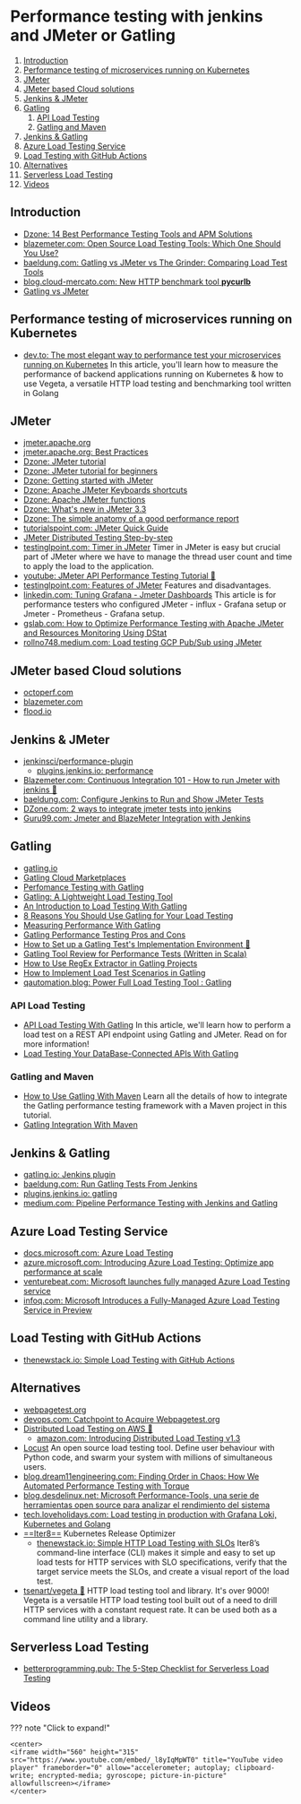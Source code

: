 # Performance testing with jenkins and JMeter or Gatling

1. [Introduction](#introduction)
2. [Performance testing of microservices running on Kubernetes](#performance-testing-of-microservices-running-on-kubernetes)
3. [JMeter](#jmeter)
4. [JMeter based Cloud solutions](#jmeter-based-cloud-solutions)
5. [Jenkins \& JMeter](#jenkins--jmeter)
6. [Gatling](#gatling)
    1. [API Load Testing](#api-load-testing)
    2. [Gatling and Maven](#gatling-and-maven)
7. [Jenkins \& Gatling](#jenkins--gatling)
8. [Azure Load Testing Service](#azure-load-testing-service)
9. [Load Testing with GitHub Actions](#load-testing-with-github-actions)
10. [Alternatives](#alternatives)
11. [Serverless Load Testing](#serverless-load-testing)
12. [Videos](#videos)

## Introduction

- [Dzone: 14 Best Performance Testing Tools and APM Solutions](https://dzone.com/articles/14-best-performance-testing-tools-and-apm-solution)
- [blazemeter.com: Open Source Load Testing Tools: Which One Should You Use?](https://www.blazemeter.com/blog/open-source-load-testing-tools-which-one-should-you-use)
- [baeldung.com: Gatling vs JMeter vs The Grinder: Comparing Load Test Tools](https://www.baeldung.com/gatling-jmeter-grinder-comparison)
- [blog.cloud-mercato.com: New HTTP benchmark tool **pycurlb**](https://blog.cloud-mercato.com/new-http-benchmark-tool-pycurlb/)
- [Gatling vs JMeter](https://dzone.com/articles/gatling-vs-jmeter)

## Performance testing of microservices running on Kubernetes

- [dev.to: The most elegant way to performance test your microservices running on Kubernetes](https://dev.to/ksingh7/the-most-elegant-way-to-performance-test-your-microservices-running-on-kubernetes-2mo2) In this article, you'll learn how to measure the performance of backend applications running on Kubernetes & how to use Vegeta, a versatile HTTP load testing and benchmarking tool written in Golang

## JMeter

- [jmeter.apache.org](https://jmeter.apache.org/)
- [jmeter.apache.org: Best Practices](https://jmeter.apache.org/usermanual/best-practices.html)
- [Dzone: JMeter tutorial](https://dzone.com/articles/jmeter-tutorial-1)
- [Dzone: JMeter tutorial for beginners](https://dzone.com/articles/jmeter-tutorial-for-beginners-jmeter-load-testing)
- [Dzone: Getting started with JMeter](https://dzone.com/articles/getting-started-with-jmeter-a-basic-tutorial)
- [Dzone: Apache JMeter Keyboards shortcuts](https://dzone.com/articles/apache-jmeter-keyboard-shortcuts)
- [Dzone: Apache JMeter functions](https://dzone.com/articles/apache-jmeter-functions-an-introduction)
- [Dzone: What's new in JMeter 3.3](https://dzone.com/articles/whats-new-in-jmeter-33)
- [Dzone: The simple anatomy of a good performance report](https://dzone.com/articles/the-simple-anatomy-of-a-good-performance-report)
- [tutorialspoint.com: JMeter Quick Guide](https://www.tutorialspoint.com/jmeter/pdf/jmeter_quick_guide.pdf)
- [JMeter Distributed Testing Step-by-step](https://venkatmatta.files.wordpress.com/2016/03/jmeter_distributed_testing_step_by_step.pdf)
- [testinglpoint.com: Timer in JMeter](https://www.testinglpoint.com/timer/) Timer in JMeter is easy but crucial part of JMeter where we have to manage the thread user count and time to apply the load to the application.
- [youtube: JMeter API Performance Testing Tutorial 🌟](https://www.youtube.com/watch?v=8r5LYzUIepo)
- [testinglpoint.com: Features of JMeter](https://www.testinglpoint.com/features-of-jmeter/) Features and disadvantages.
- [linkedin.com: Tuning Grafana - Jmeter Dashboards](https://www.linkedin.com/pulse/tuning-grafana-jmeter-dashboards-ezhil-arasu/) This article is for performance testers who configured JMeter - influx - Grafana setup or Jmeter - Prometheus - Grafana setup.
- [gslab.com: How to Optimize Performance Testing with Apache JMeter and Resources Monitoring Using DStat](https://www.gslab.com/blogs/performance-testing-with-Apache-JMeter)
- [rollno748.medium.com: Load testing GCP Pub/Sub using JMeter](https://rollno748.medium.com/load-testing-gcp-pub-sub-using-jmeter-9eff79440beb)

## JMeter based Cloud solutions

- [octoperf.com](https://octoperf.com/)
- [blazemeter.com](https://www.blazemeter.com/)
- [flood.io](https://flood.io/)

## Jenkins & JMeter

- [jenkinsci/performance-plugin](https://github.com/jenkinsci/performance-plugin)
    - [plugins.jenkins.io: performance](https://plugins.jenkins.io/performance/)
- [Blazemeter.com: Continuous Integration 101 - How to run Jmeter with jenkins 🌟](https://www.blazemeter.com/blog/continuous-integration-101-how-run-jmeter-jenkins)
- [baeldung.com: Configure Jenkins to Run and Show JMeter Tests](https://www.baeldung.com/jenkins-and-jmeter)
- [DZone.com: 2 ways to integrate jmeter tests into jenkins](https://dzone.com/articles/2-ways-to-integrate-jmeter-tests-into-jenkins)
- [Guru99.com: Jmeter and BlazeMeter Integration with Jenkins](https://www.guru99.com/jenkins-jmeter-blazemeter.html)

## Gatling

- [gatling.io](https://gatling.io/)
- [Gatling Cloud Marketplaces](https://gatling.io/gatling-frontline/cloud-marketplaces/)
- [Perfomance Testing with Gatling](https://dzone.com/articles/perfomance-testing-with-gatling)
- [Gatling: A Lightweight Load Testing Tool](https://dzone.com/articles/gatling-light-weight-load-testing-tool)
- [An Introduction to Load Testing With Gatling](https://dzone.com/articles/gatling-gun-is-now-a-prospecting-tool-for-testers)
- [8 Reasons You Should Use Gatling for Your Load Testing](https://dzone.com/articles/8-reasons-you-should-use-gatling-for-your-load-tes)
- [Measuring Performance With Gatling](https://dzone.com/articles/let-measure-performance-with-gatling)
- [Gatling Performance Testing Pros and Cons](https://dzone.com/articles/gatling-performance-testing-pros-and-cons)
- [How to Set up a Gatling Test's Implementation Environment 🌟](https://dzone.com/articles/how-to-set-up-a-gatling-tests-implementation-envir)
- [Gatling Tool Review for Performance Tests (Written in Scala)](https://dzone.com/articles/gatling-tool-review-for-performance-tests-written)
- [How to Use RegEx Extractor in Gatling Projects](https://dzone.com/articles/how-to-use-regex-extractor-in-gatling-projects)
- [How to Implement Load Test Scenarios in Gatling](https://dzone.com/articles/how-to-implement-load-test-scenarios-in-gatling)
- [qautomation.blog: Power Full Load Testing Tool : Gatling](https://qautomation.blog/2019/05/03/power-full-load-testing-tool-gatling/)

### API Load Testing

- [API Load Testing With Gatling](https://dzone.com/articles/api-load-testing-with-gatling) In this article, we'll learn how to perform a load test on a REST API endpoint using Gatling and JMeter. Read on for more information!
- [Load Testing Your DataBase-Connected APIs With Gatling](https://dzone.com/articles/load-testing-your-database-connected-apis-with-gat)

### Gatling and Maven

- [How to Use Gatling With Maven](https://dzone.com/articles/how-to-use-gatling-with-maven) Learn all the details of how to integrate the Gatling performance testing framework with a Maven project in this tutorial.
- [Gatling Integration With Maven](https://dzone.com/articles/gatling-integration-with-maven)

## Jenkins & Gatling

- [gatling.io: Jenkins plugin](https://gatling.io/docs/current/extensions/jenkins_plugin/)
- [baeldung.com: Run Gatling Tests From Jenkins](https://www.baeldung.com/jenkins-run-gatling-tests)
- [plugins.jenkins.io: gatling](https://plugins.jenkins.io/gatling/)
- [medium.com: Pipeline Performance Testing with Jenkins and Gatling](https://medium.com/thepeg/pipeline-performance-testing-with-jenkins-and-gatling-b7b762274680)

## Azure Load Testing Service

- [docs.microsoft.com: Azure Load Testing](https://docs.microsoft.com/azure/load-testing/)
- [azure.microsoft.com: Introducing Azure Load Testing: Optimize app performance at scale](https://azure.microsoft.com/en-us/blog/introducing-azure-load-testing-optimize-app-performance-at-scale/)
- [venturebeat.com: Microsoft launches fully managed Azure Load Testing service](https://venturebeat.com/2021/11/30/microsoft-launches-fully-managed-azure-load-testing-service/)
- [infoq.com: Microsoft Introduces a Fully-Managed Azure Load Testing Service in Preview](https://www.infoq.com/news/2021/12/azure-load-testing-preview/)

## Load Testing with GitHub Actions

- [thenewstack.io: Simple Load Testing with GitHub Actions](https://thenewstack.io/simple-load-testing-with-github-actions/)

## Alternatives

- [webpagetest.org](https://webpagetest.org/)
- [devops.com: Catchpoint to Acquire Webpagetest.org](https://devops.com/catchpoint-to-acquire-webpagetest-org/)
- [Distributed Load Testing on AWS 🌟](https://aws.amazon.com/solutions/implementations/distributed-load-testing-on-aws/)
    - [amazon.com: Introducing Distributed Load Testing v1.3](https://aws.amazon.com/about-aws/whats-new/2021/05/introducing-distributed-load-testing-v1-3/)
- [Locust](https://locust.io/) An open source load testing tool. Define user behaviour with Python code, and swarm your system with millions of simultaneous users.
- [blog.dream11engineering.com: Finding Order in Chaos: How We Automated Performance Testing with Torque](https://blog.dream11engineering.com/finding-order-in-chaos-how-we-automated-performance-testing-with-torque-6eb63706fcea)
- [blog.desdelinux.net: Microsoft Performance-Tools, una serie de herramientas open source para analizar el rendimiento del sistema](https://blog.desdelinux.net/microsoft-performance-tools-una-serie-de-herramientas-open-source-para-analizar-el-rendimiento-del-sistema/)
- [tech.loveholidays.com: Load testing in production with Grafana Loki, Kubernetes and Golang](https://tech.loveholidays.com/load-testing-in-production-with-grafana-loki-kubernetes-and-golang-1699554d2aa3)
- [==Iter8==](https://iter8.tools/) Kubernetes Release Optimizer
    - [thenewstack.io: Simple HTTP Load Testing with SLOs](https://thenewstack.io/simple-http-load-testing-with-slos/) Iter8’s command-line interface (CLI) makes it simple and easy to set up load tests for HTTP services with SLO specifications, verify that the target service meets the SLOs, and create a visual report of the load test.
- [tsenart/vegeta 🌟](https://github.com/tsenart/vegeta) HTTP load testing tool and library. It's over 9000! Vegeta is a versatile HTTP load testing tool built out of a need to drill HTTP services with a constant request rate. It can be used both as a command line utility and a library.

## Serverless Load Testing

- [betterprogramming.pub: The 5-Step Checklist for Serverless Load Testing](https://betterprogramming.pub/the-5-step-checklist-for-serverless-load-testing-346f4a60841d)

## Videos

??? note "Click to expand!"

	<center>
	<iframe width="560" height="315" src="https://www.youtube.com/embed/_l8yIqMpWT0" title="YouTube video player" frameborder="0" allow="accelerometer; autoplay; clipboard-write; encrypted-media; gyroscope; picture-in-picture" allowfullscreen></iframe>
	</center>
